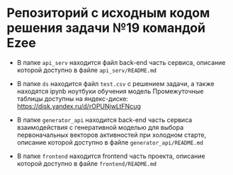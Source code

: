 # Репозиторий с исходным кодом решения задачи №19 командой Ezee

- В папке `api_serv` находится файл back-end часть сервиса, описание которой доступно в файле `api_serv/README.md`

- В папке `ds` находится файл `test.csv` с решением задачи, а также находятся ipynb ноутбуки обучения модель
Промежуточные таблицы доступны на яндекс-диске: https://disk.yandex.ru/d/rOPUNjwLtFNcug

- В папке `generator_api` находится back-end часть сервиса взаимодействия с генеративной моделью для выбора первоначальных векторов активностей при холодном старте, описание которой доступно в файле `generator_api/README.md`

- В папке `frontend` находится frontend часть проекта, описание которой доступно в файле `frontend/README.md`